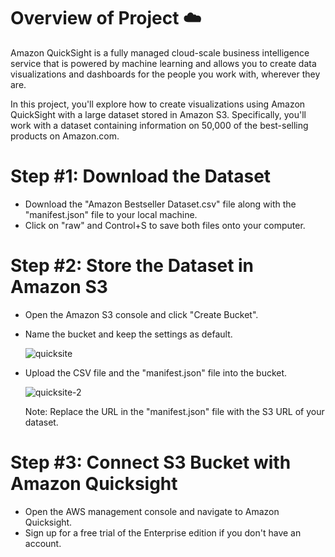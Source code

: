 # Overview of Project ☁️
Amazon QuickSight is a fully managed cloud-scale business intelligence service that is powered by machine learning and allows you to create data visualizations and dashboards for the people you work with, wherever they are.

In this project, you'll explore how to create visualizations using Amazon QuickSight with a large dataset stored in Amazon S3. Specifically, you'll work with a dataset containing information on 50,000 of the best-selling products on Amazon.com.

# Step #1: Download the Dataset
*  Download the "Amazon Bestseller Dataset.csv" file along with the "manifest.json" file to your local machine.
*  Click on "raw" and Control+S to save both files onto your computer.

# Step #2: Store the Dataset in Amazon S3
* Open the Amazon S3 console and click "Create Bucket".
* Name the bucket and keep the settings as default.

  ![quicksite](https://github.com/user-attachments/assets/b1f04fc7-dfaf-426b-a7b2-737974b8986b)

* Upload the CSV file and the "manifest.json" file into the bucket.

  ![quicksite-2](https://github.com/user-attachments/assets/34471c91-c6ef-4a53-93ba-91051da5737f)

  Note: Replace the URL in the "manifest.json" file with the S3 URL of your dataset.

# Step #3: Connect S3 Bucket with Amazon Quicksight
* Open the AWS management console and navigate to Amazon Quicksight.
* Sign up for a free trial of the Enterprise edition if you don't have an account.



  



  





